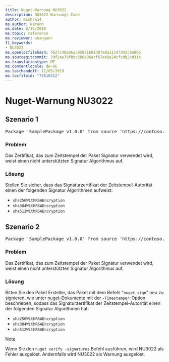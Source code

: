 ```yaml
---
title: Nuget-Warnung NU3022
description: NU3022-Warnungs Code
author: mishra14
ms.author: karann
ms.date: 8/16/2018
ms.topic: reference
ms.reviewer: anangaur
f1_keywords:
- NU3022
ms.openlocfilehash: 4627c40a66ac95871601d8fe0a11147d43c9a066
ms.sourcegitcommit: 39f2ae79fbbc308e06acf67ee8e24cfcdb2c831b
ms.translationtype: MT
ms.contentlocale: de-DE
ms.lasthandoff: 11/05/2019
ms.locfileid: "73610312"
---
```

# <a name="nuget-warning-nu3022"></a>Nuget-Warnung NU3022

## <a name="scenario-1"></a>Szenario 1

<pre>Package 'SamplePackage v1.0.0' from source 'https://contoso.com/index.json': The primary signature's timestamp certificate has an unsupported signature algorithm.</pre>

### <a name="issue"></a>Problem

Das Zertifikat, das zum Zeitstempel der Paket Signatur verwendet wird, weist einen nicht unterstützten Signatur Algorithmus auf.


### <a name="solution"></a>Lösung

Stellen Sie sicher, dass das Signaturzertifikat der Zeitstempel-Autorität einen der folgenden Signatur Algorithmen aufweist: 
* `sha256WithRSAEncryption`
* `sha384WithRSAEncryption`
* `sha512WithRSAEncryption`



## <a name="scenario-2"></a>Szenario 2

<pre>Package 'SamplePackage v1.0.0' from source 'https://contoso.com/index.json': The timestamp certificate has an unsupported signature algorithm (SHA1). The following algorithms are supported: SHA256RSA, SHA384RSA, SHA512RSA.</pre>

### <a name="issue"></a>Problem

Das Zertifikat, das zum Zeitstempel der Paket Signatur verwendet wird, weist einen nicht unterstützten Signatur Algorithmus auf.


### <a name="solution"></a>Lösung

Bitten Sie den Paket Ersteller, das Paket mit dem Befehl "`nuget sign`" neu zu signieren, wie unter [nuget-Dokumente](https://docs.microsoft.com/nuget/create-packages/sign-a-package) mit der `-Timestamper`-Option beschrieben, sodass das Signaturzertifikat der Zeitstempel-Autorität einen der folgenden Signatur Algorithmen hat:
* `sha256WithRSAEncryption`
* `sha384WithRSAEncryption`
* `sha512WithRSAEncryption`


> [!Note]
> Wenn Sie den `nuget verify -signatures` Befehl ausführen, wird NU3022 als Fehler ausgelöst. Andernfalls wird NU3022 als Warnung ausgelöst.